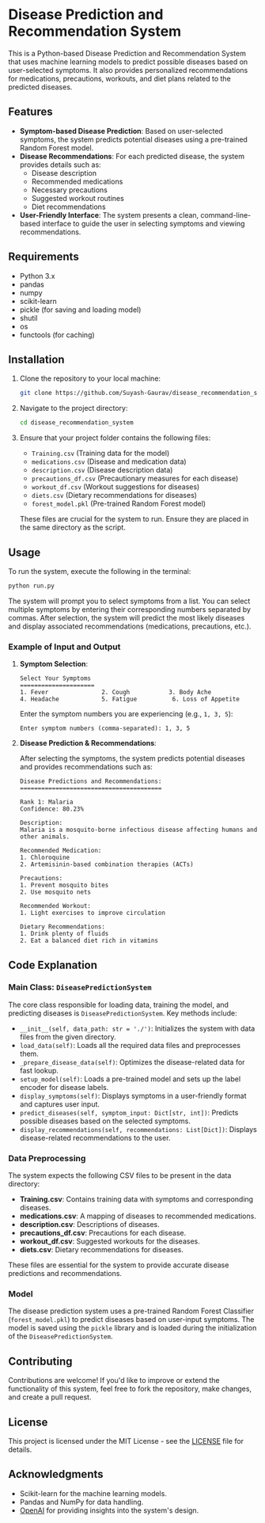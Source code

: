 

# Disease Prediction and Recommendation System

This is a Python-based Disease Prediction and Recommendation System that uses machine learning models to predict possible diseases based on user-selected symptoms. It also provides personalized recommendations for medications, precautions, workouts, and diet plans related to the predicted diseases.

## Features

- **Symptom-based Disease Prediction**: Based on user-selected symptoms, the system predicts potential diseases using a pre-trained Random Forest model.
- **Disease Recommendations**: For each predicted disease, the system provides details such as:
  - Disease description
  - Recommended medications
  - Necessary precautions
  - Suggested workout routines
  - Diet recommendations
- **User-Friendly Interface**: The system presents a clean, command-line-based interface to guide the user in selecting symptoms and viewing recommendations.
  
## Requirements

- Python 3.x
- pandas
- numpy
- scikit-learn
- pickle (for saving and loading model)
- shutil
- os
- functools (for caching)

## Installation

1. Clone the repository to your local machine:

   ```bash
   git clone https://github.com/Suyash-Gaurav/disease_recommendation_system/tree/main
   ```

2. Navigate to the project directory:

   ```bash
   cd disease_recommendation_system
   ```

3. Ensure that your project folder contains the following files:
   - `Training.csv` (Training data for the model)
   - `medications.csv` (Disease and medication data)
   - `description.csv` (Disease description data)
   - `precautions_df.csv` (Precautionary measures for each disease)
   - `workout_df.csv` (Workout suggestions for diseases)
   - `diets.csv` (Dietary recommendations for diseases)
   - `forest_model.pkl` (Pre-trained Random Forest model)

   These files are crucial for the system to run. Ensure they are placed in the same directory as the script.

## Usage

To run the system, execute the following in the terminal:

```bash
python run.py
```

The system will prompt you to select symptoms from a list. You can select multiple symptoms by entering their corresponding numbers separated by commas. After selection, the system will predict the most likely diseases and display associated recommendations (medications, precautions, etc.).

### Example of Input and Output

1. **Symptom Selection**:

   ```
   Select Your Symptoms
   =====================
   1. Fever               2. Cough           3. Body Ache
   4. Headache            5. Fatigue          6. Loss of Appetite
   ```

   Enter the symptom numbers you are experiencing (e.g., `1, 3, 5`):

   ```
   Enter symptom numbers (comma-separated): 1, 3, 5
   ```

2. **Disease Prediction & Recommendations**:

   After selecting the symptoms, the system predicts potential diseases and provides recommendations such as:

   ```
   Disease Predictions and Recommendations:
   ========================================

   Rank 1: Malaria
   Confidence: 80.23%
   
   Description:
   Malaria is a mosquito-borne infectious disease affecting humans and other animals.
   
   Recommended Medication:
   1. Chloroquine
   2. Artemisinin-based combination therapies (ACTs)
   
   Precautions:
   1. Prevent mosquito bites
   2. Use mosquito nets
   
   Recommended Workout:
   1. Light exercises to improve circulation
   
   Dietary Recommendations:
   1. Drink plenty of fluids
   2. Eat a balanced diet rich in vitamins
   ```

## Code Explanation

### Main Class: `DiseasePredictionSystem`

The core class responsible for loading data, training the model, and predicting diseases is `DiseasePredictionSystem`. Key methods include:

- `__init__(self, data_path: str = './')`: Initializes the system with data files from the given directory.
- `load_data(self)`: Loads all the required data files and preprocesses them.
- `_prepare_disease_data(self)`: Optimizes the disease-related data for fast lookup.
- `setup_model(self)`: Loads a pre-trained model and sets up the label encoder for disease labels.
- `display_symptoms(self)`: Displays symptoms in a user-friendly format and captures user input.
- `predict_diseases(self, symptom_input: Dict[str, int])`: Predicts possible diseases based on the selected symptoms.
- `display_recommendations(self, recommendations: List[Dict])`: Displays disease-related recommendations to the user.

### Data Preprocessing

The system expects the following CSV files to be present in the data directory:

- **Training.csv**: Contains training data with symptoms and corresponding diseases.
- **medications.csv**: A mapping of diseases to recommended medications.
- **description.csv**: Descriptions of diseases.
- **precautions_df.csv**: Precautions for each disease.
- **workout_df.csv**: Suggested workouts for the diseases.
- **diets.csv**: Dietary recommendations for diseases.

These files are essential for the system to provide accurate disease predictions and recommendations.

### Model

The disease prediction system uses a pre-trained Random Forest Classifier (`forest_model.pkl`) to predict diseases based on user-input symptoms. The model is saved using the `pickle` library and is loaded during the initialization of the `DiseasePredictionSystem`.

## Contributing

Contributions are welcome! If you'd like to improve or extend the functionality of this system, feel free to fork the repository, make changes, and create a pull request.

## License

This project is licensed under the MIT License - see the [LICENSE](LICENSE) file for details.

## Acknowledgments

- Scikit-learn for the machine learning models.
- Pandas and NumPy for data handling.
- [OpenAI](https://openai.com) for providing insights into the system's design.

```

